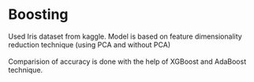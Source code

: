 # Boosting
Used Iris dataset from kaggle.
Model is based on feature dimensionality reduction technique (using PCA and without PCA)
<br><br>
Comparision of accuracy is done with the help of XGBoost and AdaBoost technique.
